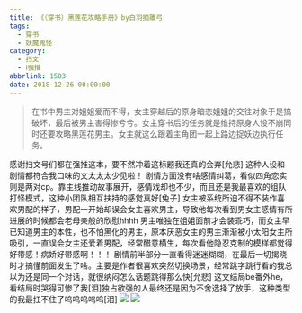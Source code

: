```yaml
---
title: 《（穿书）黑莲花攻略手册》by白羽摘雕弓
tags:
  - 穿书
  - 妖魔鬼怪
category:
  - 扫文
  - Ⅰ强推
abbrlink: 1503
date: 2018-12-26 00:00:00
---
```

<meta name="referrer" content="no-referrer" />

> 在书中男主对姐姐爱而不得，女主穿越后的原身暗恋姐姐的交往对象于是搞破坏，最后被男主害得惨兮兮。女主穿书后的任务就是维持原身人设不崩同时还要攻略黑莲花男主。女主就这么跟着主角团一起上路边捉妖边执行任务。

<!-- more -->

感谢扫文号们都在强推这本，要不然冲着这标题我还真的会弃[允悲]
这种人设和剧情都符合我口味的文太太太少见啦！
剧情方面没有啥感情纠葛，看似四角恋实则是两对cp。靠主线推动故事展开，感情戏却也不少，而且还是我最喜欢的组队打怪模式，这种小团队相互扶持的感觉真好[兔子]
女主被系统所迫不得不装作喜欢男配的样子，男配一开始却误会女主喜欢男主，导致他每次看到男女主感情有所进展的时候都会老母亲般的欣慰hhhh
男主唯独在姐姐面前才会装乖巧，而女主早已知道男主的本性，也不怕黑化的男主，原本厌恶女主的男主渐渐被小太阳女主所吸引，一直误会女主还爱着男配，经常醋意横生，每次看他隐忍克制的模样都觉得好带感！病娇好带感啊！！！
剧情前半部分一直看得迷迷糊糊，在最后一切揭晓时才搞懂前面发生了啥。主要是作者很喜欢突然切换场景，经常跳字跳行看的我总以为还是同一个对话，就很纳闷怎么话题跳得那么快[允悲]
这文结局be番外he，看结局时哭得可惨了我[泪]独占欲强的人最终还是因为不舍选择了放手，这种类型的我最扛不住了呜呜呜呜呜[泪]
![](https://wx4.sinaimg.cn/mw690/0069kFhhgy1fykat5hwprj30yi1pcqv5.jpg)
![](https://wx3.sinaimg.cn/mw690/0069kFhhgy1fykat73sscj30yi1pcqv5.jpg)